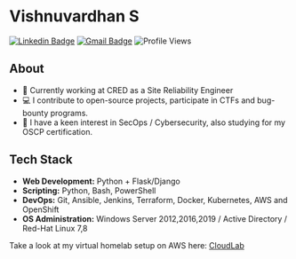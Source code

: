 # Vishnuvardhan S

[![Linkedin Badge](https://img.shields.io/badge/-@vishnuvardhan--kumar-blue?style=flat-square&logo=Linkedin&logoColor=white&link=https://www.linkedin.com/in/vishnuvardhan-kumar/)](https://www.linkedin.com/in/vishnuvardhan-kumar/) 
[![Gmail Badge](https://img.shields.io/badge/-vishnukumar1997@gmail.com-c14438?style=flat-square&logo=Gmail&logoColor=white&link=mailto:vishnukumar1997@gmail.com)](mailto:vishnukumar1997@gmail.com)
![Profile Views](https://komarev.com/ghpvc/?username=vishnuvardhan-kumar&style=flat-square)

      
## About
- 💼 Currently working at CRED as a Site Reliability Engineer
- 💻 I contribute to open-source projects, participate in CTFs and bug-bounty programs.
- 🚀 I have a keen interest in SecOps / Cybersecurity, also studying for my OSCP certification.

## Tech Stack
- **Web Development:** Python + Flask/Django
- **Scripting:** Python, Bash, PowerShell
- **DevOps:** Git, Ansible, Jenkins, Terraform, Docker, Kubernetes, AWS and OpenShift
- **OS Administration:** Windows Server 2012,2016,2019 / Active Directory / Red-Hat Linux 7,8

Take a look at my virtual homelab setup on AWS here: [CloudLab](https://github.com/vishnuvardhan-kumar/cloudlab)
